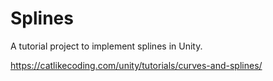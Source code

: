 # Splines
A tutorial project to implement splines in Unity.

https://catlikecoding.com/unity/tutorials/curves-and-splines/
